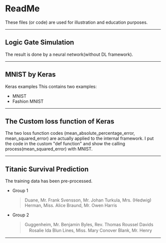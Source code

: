 # ReadMe
These files (or code) are used for illustration and education purposes.

***

## Logic Gate Simulation
The result is done by a neural network(without DL framework).

***

## MNIST by Keras
Keras examples
This contains two examples: 
* MNIST
* Fashion MNIST

***

## The Custom loss function of Keras
The two loss function codes (mean_absolute_percentage_error, mean_squared_error) are actually applied to the internal framework.
I put the code in the custom "def function" and show the calling process(mean_squared_error) with MNIST.

***

## Titanic Survival Prediction
The training data has been pre-processed. 

* Group 1
  > Duane, Mr. Frank
  > Svensson, Mr. Johan
  > Turkula, Mrs. (Hedwig)
  > Herman, Miss. Alice
  > Braund, Mr. Owen Harris

* Group 2
  > Guggenheim, Mr. Benjamin
  > Byles, Rev. Thomas Roussel Davids
  >　Rosalie Ida Blun
  > Lines, Miss. Mary Conover
  > Blank, Mr. Henry


***
